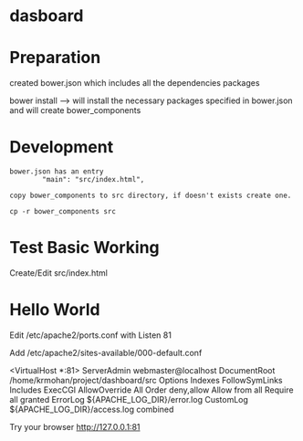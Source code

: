 # dasboard 

Preparation
============

created bower.json which includes all the dependencies packages

bower install --> will install the necessary packages specified in bower.json and will create bower_components

Development
===========
	bower.json has an entry 
			"main": "src/index.html",
	
	copy bower_components to src directory, if doesn't exists create one.

	cp -r bower_components src


Test Basic Working
==================
Create/Edit src/index.html

<!DOCTYPE html>
<head>
<H1> Hello World </H1>
</head>

Edit /etc/apache2/ports.conf with
	Listen	81

Add /etc/apache2/sites-available/000-default.conf

<VirtualHost *:81>
        ServerAdmin webmaster@localhost
        DocumentRoot /home/krmohan/project/dashboard/src
        <Directory />
                Options Indexes FollowSymLinks Includes ExecCGI
                AllowOverride All
                Order deny,allow
                Allow from all
                Require all granted
        </Directory>
        ErrorLog ${APACHE_LOG_DIR}/error.log
        CustomLog ${APACHE_LOG_DIR}/access.log combined
</VirtualHost>

Try your browser http://127.0.0.1:81
	



